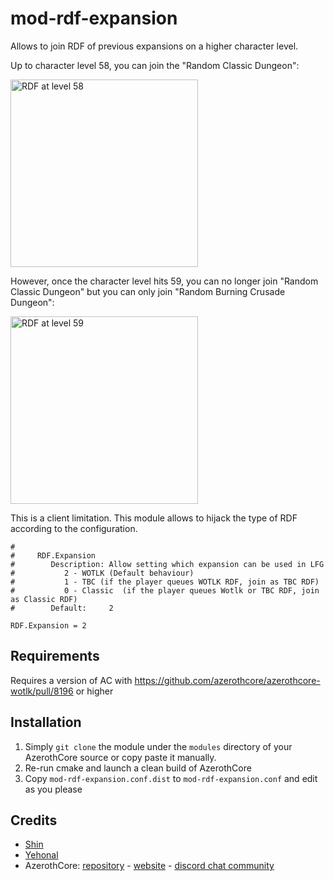 # mod-rdf-expansion

Allows to join RDF of previous expansions on a higher character level.

Up to character level 58, you can join the "Random Classic Dungeon":

<img alt="RDF at level 58" src="https://user-images.githubusercontent.com/75517/135634608-fd8b52c2-2939-42c9-a848-813d169d19cd.png" width=300>

However, once the character level hits 59, you can no longer join "Random Classic Dungeon" but you can only join "Random Burning Crusade Dungeon":

<img alt="RDF at level 59" src="https://user-images.githubusercontent.com/75517/135634558-64808499-9a45-4d1f-b9fc-a962ab7e63bb.png" width=300>

This is a client limitation. This module allows to hijack the type of RDF according to the configuration.

```
#
#     RDF.Expansion
#        Description: Allow setting which expansion can be used in LFG
#           2 - WOTLK (Default behaviour)
#           1 - TBC (if the player queues WOTLK RDF, join as TBC RDF)
#           0 - Classic  (if the player queues Wotlk or TBC RDF, join as Classic RDF)
#        Default:     2

RDF.Expansion = 2
```


## Requirements

Requires a version of AC with https://github.com/azerothcore/azerothcore-wotlk/pull/8196 or higher


## Installation


1) Simply `git clone` the module under the `modules` directory of your AzerothCore source or copy paste it manually.
2) Re-run cmake and launch a clean build of AzerothCore
3) Copy `mod-rdf-expansion.conf.dist` to `mod-rdf-expansion.conf` and edit as you please


## Credits

* [Shin](https://github.com/FrancescoBorzi)
* [Yehonal](https://github.com/Yehonal)
* AzerothCore: [repository](https://github.com/azerothcore) - [website](http://azerothcore.org/) - [discord chat community](https://discord.gg/PaqQRkd)
